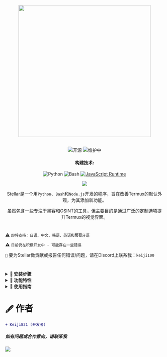 <p align="center"> <kbd> <img src="https://i.pinimg.com/originals/02/87/d3/0287d3ba8b3330fca99f69e2001d3168.gif?semt=ais_hybrid&w=740" width="420"> </kbd><br><br>

<div align="center">

![开源](https://img.shields.io/badge/开源-3DA639?style=for-the-badge&logo=open-source-initiative&logoColor=white) ![维护中](https://img.shields.io/badge/维护中(是)-2ea44f?style=for-the-badge)

<h4>构建技术:</h4>

![Python](https://img.shields.io/badge/Python-3776AB?style=for-the-badge&logo=python&logoColor=white)
![Bash](https://img.shields.io/badge/Shell脚本-121011?style=for-the-badge&logo=gnu-bash&logoColor=white)
[![JavaScript Runtime](https://img.shields.io/badge/JavaScript运行时-Node.js-yellow?style=for-the-badge&logo=javascript&logoColor=white&color=f7df1e&labelColor=000000)](https://nodejs.org/)

</div>

<div align="center">
    <img src="https://img.shields.io/badge/Stellar-6C00FF?style=for-the-badge&logo=stellar&logoColor=white&labelColor=121212"><br>
    <strong></strong>
</div>

<div align="center">

Stellar是一个用`Python`、`Bash`和`Node.js`开发的程序，旨在改善Termux的默认外观，为其添加新功能。

虽然包含一些专注于黑客和OSINT的工具，但主要目的是通过广泛的定制选项提升Termux的视觉界面。

</div>

#

⚠️ `即将支持：日语、中文、韩语、英语和葡萄牙语`

⚠️ `目前仍在积极开发中 - 可能存在一些错误`

`📌` 要为Stellar做贡献或报告任何错误/问题，请在Discord上联系我：`keiji100`

#

<details>
<summary><b>🔖 安装步骤</b></summary>

##### 按照以下步骤安装Stellar:

```shell script
git clone https://github.com/Keiji821/Stellar
```

```shell script
cd Stellar
```

```shell script
bash install.sh
```

##### 运行`bash install.sh`后，所有内容将自动安装（请确保网络连接稳定）。安装完成后，您的Termux会话将重启。为确保TOR功能正常，建议完全关闭后重新打开Termux。

</details>

<details>
<summary><b>📑 功能特性</b></summary>

##### Stellar OS提供了一系列专注于OSINT和黑客的命令（全部可选）。主要目标仍是Termux定制。包含的命令脚本：

#### `🔧` 系统
| 命令       | 说明 |  
|--------------|-------------|  
| `reload`     | 重新加载系统横幅 |  
| `ui`         | 自定义横幅外观和颜色 |  
| `uninstall`  | 完全卸载Stellar |  
| `update`     | 从GitHub更新Stellar |  
| `bash`       | 重启终端会话 |  
| `history -c` | 清除终端命令历史 |  
| `reset`      | 将终端重置为默认状态 |  
| `my`         | 显示您的Stellar个人资料 |  
| `userconf`   | 配置您的Stellar个人资料 |  

#### `🛠️` 实用工具
| 命令         | 说明 |  
|----------------|-------------|  
| `ia`           | 免费AI API服务 |  
| `ia-image`     | AI图像生成器 |  
| `translator`   | 实时翻译 |  
| `myip`         | 显示您的公网IP |  
| `passwordgen`  | 生成安全密码 |  
| `encrypt-file` | 文件加密工具 |  

#### `📡` OSINT (信息收集)  
| 命令         | 说明 |  
|----------------|-------------|  
| `ipinfo`       | 获取IP地址信息 |  
| `urlinfo`      | URL分析工具 |  
| `userfinder`   | 跨平台用户搜索 |  
| `phoneinfo`    | 电话号码查询 |  
| `metadatainfo` | 文件元数据提取 |  
| `emailsearch`  | 电子邮件搜索工具 |  

#### `📱` Discord
| 命令                | 说明 |  
|-----------------------|-------------|  
| `userinfo`            | 获取用户信息(通过ID) |  
| `serverinfo`          | 获取服务器信息(通过ID) |  
| `searchinvites`       | Discord邀请链接搜索 |  
| `inviteinfo`          | 邀请链接分析器 |  
| `role-mapper`         | 服务器角色映射器(需要服务器ID) |  
| `mutual-servers`      | 检查用户之间的共享服务器 |  
| `webhook-mass-spam`   | Webhook垃圾信息工具 |  
| `mass-delete-channels`| 批量删除频道(仅限自有服务器) |  

#### `📸` Instagram OSINT 
| 命令        | 说明 |  
|---------------|-------------|  
| `profileinfo` | Instagram个人资料元数据提取 |  

#### `🛡️` 渗透测试 
| 命令    | 说明 |  
|-----------|-------------|  
| `ddos`    | DDoS攻击工具(IP+端口) |  
| `tunnel`  | 托管可捕获访问者IP的图像 |  

##### Stellar在后台持续运行TOR以提供匿名保护。

</details>

<details>
<summary><b>📄 使用指南</b></summary>

##### 使用简单 - 安装后，正常使用Termux即可。`ui`命令可让您自定义：
- ASCII艺术显示
- 配色方案
- 背景颜色（包括浅色/深色主题）

##### `ui`命令还允许完全自定义Termux主题，包括从深色改为浅色/蓝色背景等。

</details>

#

# `🖋️` 作者

```diff
+ Keiji821 (开发者)
```

##### 如有问题或合作意向，请联系我

<p align="left">
  <a href="https://discord.com/users/983476283491110932">
<img src="https://img.shields.io/badge/Discord-Keiji-%235865F2?style=for-the-badge&logo=discord&logoColor=white">
  </a>
</p>